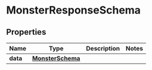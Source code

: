 

# MonsterResponseSchema


## Properties

| Name | Type | Description | Notes |
|------------ | ------------- | ------------- | -------------|
|**data** | [**MonsterSchema**](MonsterSchema.md) |  |  |



